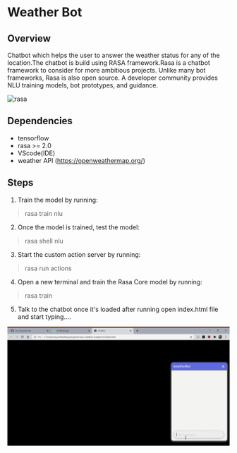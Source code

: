 # Weather Bot
## Overview

Chatbot which helps the user to answer the weather status for any of the location.The chatbot is build using RASA framework.Rasa is a chatbot framework to consider for more ambitious projects. Unlike many bot frameworks, Rasa is also open source. A developer community provides NLU training models, bot prototypes, and guidance.

![rasa](https://rasa.com/static/686aee8071dd209f198d500b1164e350/4828e/rasa.png)

## Dependencies
- tensorflow
- rasa >= 2.0
- VScode(IDE)
- weather API (https://openweathermap.org/)

## Steps
1) Train the model by running:
> rasa train nlu
2) Once the model is trained, test the model:
> rasa shell nlu
3) Start the custom action server by running:
> rasa run actions
4) Open a new terminal and train the Rasa Core model by running:
> rasa train
5) Talk to the chatbot once it's loaded after running open index.html file and start typing....

![rasa](/output.gif)

